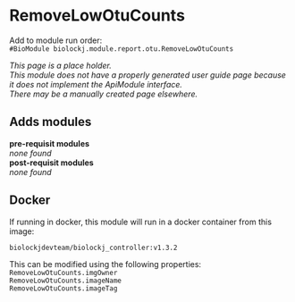 # RemoveLowOtuCounts
Add to module run order:                    
`#BioModule biolockj.module.report.otu.RemoveLowOtuCounts`

*This page is a place holder.*                   
*This module does not have a properly generated user guide page because it does not implement the ApiModule interface.*                   
*There may be a manually created page elsewhere.*

## Adds modules 
**pre-requisit modules**                    
*none found*                   
**post-requisit modules**                    
*none found*                   

## Docker 
If running in docker, this module will run in a docker container from this image:<br>
```
biolockjdevteam/biolockj_controller:v1.3.2
```
This can be modified using the following properties:<br>
`RemoveLowOtuCounts.imgOwner`<br>
`RemoveLowOtuCounts.imageName`<br>
`RemoveLowOtuCounts.imageTag`<br>

